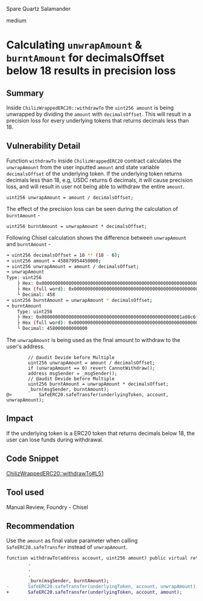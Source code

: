 Spare Quartz Salamander

medium

# Calculating `unwrapAmount` & `burntAmount` for decimalsOffset below 18 results in precision loss

## Summary

Inside `ChilizWrappedERC20::withdrawTo` the `uint256 amount` is being unwrapped by dividing the `amount` with `decimalsOffset`. This will result in a precision loss for every underlying tokens that returns decimals less than 18.

## Vulnerability Detail

Function `withdrawTo` inside `ChilizWrappedERC20` contract calculates the `unwrapAmount` from the user inputted `amount` and state variable `decimalsOffset` of the underlying token. If the underlying token returns decimals less than 18, e.g, USDC returns 6 decimals, it will cause precision loss, and will result in user not being able to withdraw the entire `amount`.

```solidity
uint256 unwrapAmount = amount / decimalsOffset;
```

The effect of the precision loss can be seen during the calculation of `burntAmount` -

```solidity
uint256 burntAmount = unwrapAmount * decimalsOffset;
```

Following Chisel calculation shows the difference between `unwrapAmount` and `burntAmount` -

```bash
➜ uint256 decimalsOffset = 10 ** (18 - 6);
➜ uint256 amount = 458879954450000;
➜ uint256 unwrapAmount = amount / decimalsOffset;
➜ unwrapAmount
Type: uint256
	├ Hex: 0x00000000000000000000000000000000000000000000000000000000000001ca
	├ Hex (full word): 0x00000000000000000000000000000000000000000000000000000000000001ca
	└ Decimal: 458
➜ uint256 burntAmount = unwrapAmount * decimalsOffset;
➜ burntAmount
	Type: uint256
	├ Hex: 0x0000000000000000000000000000000000000000000000000001a08c6f4ea000
	├ Hex (full word): 0x0000000000000000000000000000000000000000000000000001a08c6f4ea000
	└ Decimal: 458000000000000
```

The `unwrapAmount` is being used as the final amount to withdraw to the user's address.

```solidity
		// @audit Devide before Multiple
		uint256 unwrapAmount = amount / decimalsOffset;
		if (unwrapAmount == 0) revert CannotWithdraw();
		address msgSender = _msgSender();
		// @audit Devide before Multiple
		uint256 burntAmount = unwrapAmount * decimalsOffset;
		_burn(msgSender, burntAmount);
@>	        SafeERC20.safeTransfer(underlyingToken, account, unwrapAmount);
```

## Impact

If the underlying token is a ERC20 token that returns decimals below 18, the user can lose funds during withdrawal.

## Code Snippet

[ChilizWrappedERC20::withdrawTo#L51](https://github.com/sherlock-audit/2024-02-jala-swap/blob/main/jalaswap-dex-contract/contracts/utils/ChilizWrappedERC20.sol#L47)

## Tool used

Manual Review, Foundry - Chisel

## Recommendation

Use the `amount` as final value parameter when calling `SafeERC20.safeTransfer` instead of `unwrapAmount`.

```diff
function withdrawTo(address account, uint256 amount) public virtual returns (bool) {
		.
		.
		.
		_burn(msgSender, burntAmount);
-		SafeERC20.safeTransfer(underlyingToken, account, unwrapAmount);
+		SafeERC20.safeTransfer(underlyingToken, account, amount);
```
